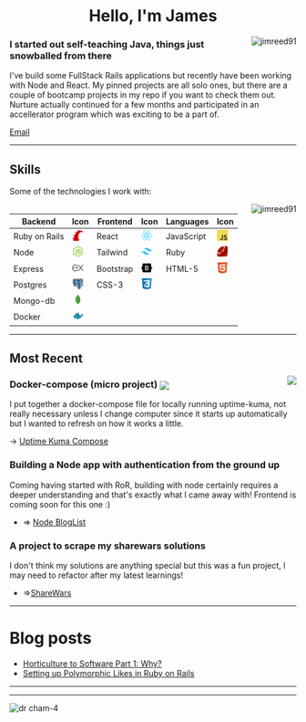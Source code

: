 <h1 align="center">Hello, I'm James </h1>
  <img align="right" src="https://github-readme-stats.vercel.app/api/top-langs?username=jimreed91&show_icons=true&theme=tokyonight&locale=en&layout=compact" alt="jimreed91" />

### I started out self-teaching Java, things just snowballed from there
 


  
I've build some FullStack Rails applications but recently have been working with Node and React. My pinned projects are all solo ones, but there are a couple of bootcamp projects in my repo if you want to check them out. Nurture actually continued for a few months and participated in an accellerator program which was exciting to be a part of.
  
 [Email](mailto:jamesreed3050@gmail.com)
  
 -----

## Skills

Some of the technologies I work with:

<img align="right" src="https://user-images.githubusercontent.com/5713670/87202985-820dcb80-c2b6-11ea-9f56-7ec461c497c3.gif" alt="jimreed91" />
  
| Backend | Icon | Frontend | Icon | Languages | Icon |
| --- | --- | --- | --- | --- | --- |
| Ruby on Rails | <img src="https://raw.githubusercontent.com/devicons/devicon/master/icons/rails/rails-plain.svg" alt="Ruby on Rails" width="20" height="20" /> | React | <img src="https://raw.githubusercontent.com/devicons/devicon/master/icons/react/react-original.svg" alt="React" width="20" height="20" /> | JavaScript | <img src="https://raw.githubusercontent.com/devicons/devicon/master/icons/javascript/javascript-original.svg" alt="JavaScript" width="20" height="20" /> |
| Node | <img src="https://raw.githubusercontent.com/devicons/devicon/master/icons/nodejs/nodejs-original.svg" alt="Node" width="20" height="20" /> | Tailwind | <img src="https://raw.githubusercontent.com/devicons/devicon/master/icons/tailwindcss/tailwindcss-plain.svg" alt="Tailwind" width="20" height="20" /> | Ruby | <img src="https://raw.githubusercontent.com/devicons/devicon/master/icons/ruby/ruby-original.svg" alt="Ruby" width="20" height="20" /> |
| Express | <img src="https://raw.githubusercontent.com/devicons/devicon/master/icons/express/express-original.svg" alt="Express" width="20" height="20" /> | Bootstrap | <img src="https://raw.githubusercontent.com/devicons/devicon/master/icons/bootstrap/bootstrap-plain.svg" alt="Bootstrap" width="20" height="20" /> | HTML-5 | <img src="https://raw.githubusercontent.com/devicons/devicon/master/icons/html5/html5-original.svg" alt="HTML-5" width="20" height="20" /> |
| Postgres | <img src="https://raw.githubusercontent.com/devicons/devicon/master/icons/postgresql/postgresql-original.svg" alt="Postgres" width="20" height="20" /> | CSS-3 | <img src="https://raw.githubusercontent.com/devicons/devicon/master/icons/css3/css3-original.svg" alt="CSS-3" width="20" height="20" /> |  | |
| Mongo-db | <img src="https://raw.githubusercontent.com/devicons/devicon/master/icons/mongodb/mongodb-original.svg" alt="Mongo-db" width="20" height="20" /> |  |  |  | |
| Docker | <img src="https://raw.githubusercontent.com/devicons/devicon/master/icons/docker/docker-original.svg" alt="Docker" width="20" height="20" /> |  |  |  | |

  -----
  
## Most Recent

<img align="right" src="https://user-images.githubusercontent.com/74216026/227701028-7d6438f6-97a0-4abe-b058-81a3271472d5.gif">

 <p>
  
  ### Docker-compose  (micro project) <img align="center" width="40px" src="https://media.tenor.com/z3Vqx6hmE5QAAAAC/whale-docker.gif">
  I put together a docker-compose file for locally running uptime-kuma, not really necessary unless I change computer since it starts up automatically but I wanted to refresh on how it works a little.
  
  -> [Uptime Kuma Compose](https://github.com/Jimreed91/uptime-kuma-compose)
  
  ### Building a Node app with authentication from the ground up
  Coming having started with RoR, building with node certainly requires a deeper understanding and that's exactly what I came away with! Frontend is coming soon for this one :)  
  - => [Node BlogList](https://github.com/Jimreed91/node-blog)
  
  ### A project to scrape my sharewars solutions 
  I don't think my solutions are anything special but this was a fun project, I may need to refactor after my latest learnings!
  - =>[ShareWars](https://cw.jimreed91.me)
</p>

-----


# Blog posts

<!-- BLOG-POST-LIST:START -->
- [Horticulture to Software Part 1: Why?](https://medium.com/@jamesreed3050/horticulture-to-software-part-1-why-286c74de897b?source=rss-923bdd4d1477------2)
- [Setting up Polymorphic Likes in Ruby on Rails](https://medium.com/@jamesreed3050/setting-up-polymorphic-likes-in-rails-7d8be2e01c12?source=rss-923bdd4d1477------2)
<!-- BLOG-POST-LIST:END -->

-----

<!-- ### Stats widgets

<img align="right" src="https://github-readme-streak-stats.herokuapp.com/?user=jimreed91&theme=dark" alt="jimreed91" /> -->


-----

![dr cham-4](https://user-images.githubusercontent.com/74216026/227701161-31abd397-c368-4ec3-96e2-91898b9ba342.gif)

